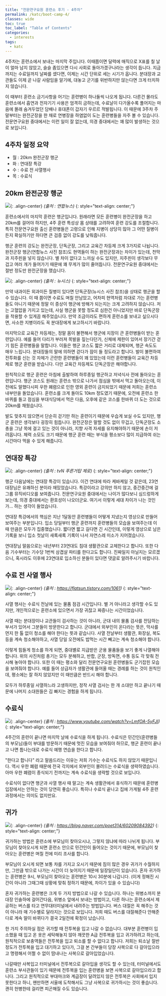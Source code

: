 ```yaml
---
title: "전문연구요원 훈련소 후기 - 4주차"
permalink: /katc/boot-camp-4/
classes: wide
toc: true
toc_label: "Table of Contents"
categories:
  - interests
tags:
  - katc
---
```


4주차는 훈련소에서 보내는 마지막 주입니다. 이때쯤이면 달력에 매직으로 X표를 칠 날이 얼마 남지 않았고, 슬슬 좀있으면 다시 사회로 돌아가겠구나라는 생각이 듭니다. 지금까지는 수료일까지 날짜를 셌다면, 이제는 시간 단위로 세는 시기가 옵니다. 분대장과 교관들도 이제 곧 나갈 사람임을 알기에, 대놓고 군기를 위반하지만 않는다면 크게 터치하지 않습니다.

이 때부터 훈련소 금기사항을 어기는 훈련병이 하나둘씩 나오게 됩니다. 다른건 몰라도 훈련소에서 흡연과 전자기기 사용은 엄격히 금하는데, 수료날이 다가올수록 풀어지는 마음에 몰래 숨겨두었던 담배나 휴대폰이 갑자기 우르르 적발됩니다. 이 때문에 3주차 주말부터는 완전군장을 한 채로 연병장을 하염없이 도는 훈련병들을 자주 볼 수 있습니다. 전문연구요원 중대에서는 이런 일이 잘 없는데, 의경 중대에서는 꽤 많이 발생하는 것으로 보입니다.

## 4주차 일정 요약

- 월 : 20km 완전군장 행군
- 화 : 연대장 특강
- 수 : 수료 전 사열행사
- 목 : 수료식


## 20km 완전군장 행군

![](/assets/images/KATC/004/01.jpg){: .align-center}
*(출처 : 연합뉴스)*
{: style="text-align: center;"}

훈련소에서의 마지막 훈련은 행군입니다. 원래라면 모든 훈련병이 완전군장을 하고 20km를 걸어야 하지만, 4주 훈련 특성상 몸 상태를 고려하여 훈련 강도를 조절합니다. 특히 전문연구요원 출신 훈련병들은 고령으로 인해 지병이 상당히 많아 그 어떤 질병이든지 확실하기만 하다면 큰 검증 없이 강도를 낮춰줍니다.

행군 훈련의 강도는 완전군장, 단독군장, 그리고 교육간 차등제 크게 3가지로 나뉩니다. 완전군장 행군(연합뉴스 사진 참조)도 현역들이 하는 완전군장과는 차이가 있는데, 천막과 지주핀을 넣지 않습니다. 별 차이 없다고 느끼실 수도 있지만, 지주핀이 생각보다 무겁고 여러 개가 들어가기 때문에 꽤 무게가 많이 줄어듭니다. 전문연구요원 중대에서는 절반 정도만 완전군장을 맸습니다.

![](/assets/images/KATC/004/02.jpg){: .align-center}
*(출처 : 뉴시스)*
{: style="text-align: center;"}

만약 내과이든 외과이든 질병이 있다면 단독군장(뉴시스 사진 참조)을 상태로 행군을 할 수 있습니다. 이 때 쯤이면 수료도 며칠 안남았고, 어차피 현역처럼 자대로 가는 훈련병들도 아니기 때문에 정말 이 증상이 행군에 방해가 되는지는 크게 고려하지 않습니다. 저는 고혈압을 가지고 있는데, 사실 행군을 못할 정도로 심한건 아니었지만 바로 단독군장을 착용할 수 있게끔 해주었습니다. 만약 조금이라도 편하게 훈련소를 보내고 싶으시다면, 사소한 지병이라도 꼭 분대장에게 보고하시기 바랍니다.

마지막으로 교육간 차등제는, 정말 몸이 불편해서 행군에 지장이 큰 훈련병들이 받는 훈련입니다. 예를 들어 다리가 부러져 목발을 짚는다던가, 신체에 제한이 있어서 장기간 걷기 힘든 훈련병들을 말합니다. 이들은 행군 코스도 짧은 거리로 대체되며, 행군 속도도 매우 느립니다. 분대장들의 말에 의하면 걷다가 잠이 들 정도라고 합니다. 발이 불편하여 전투화를 신는 것 자체가 곤란한 훈련병들이 꽤 있었는데 이런 훈련병들이 교육간 차등제로 행군 훈련을 받습니다. 다만 교육간 차등제도 단독군장은 해야합니다.

원칙적으로 행군 훈련은 아침에 출발하여 하루종일 행군하고 저녁식사 전에 돌아오는 훈련입니다. 행군 코스도 원래는 훈련소 밖으로 나가서 점심을 밖에서 먹고 돌아오는데, 이전에도 말했다시피 우한 폐렴으로 인한 영외 훈련이 금지되었기 때문에 저희는 훈련소 내부만을 돌았습니다. 훈련소를 크게 돌아도 10km 정도였기 때문에, 오전에 훈련소 한바퀴를 돌고 점심을 부대식당에서 먹은 다음, 오후에 같은 코스를 한바퀴 더 도는 것으로 20km를 채웠습니다.

발도 맞추지 않으면서 단순히 걷기만 하는 훈련이기 때문에 우습게 보실 수도 있지만, 행군 훈련은 생각보다 굉장히 힘듭니다. 완전군장은 말할 것도 없이 무겁고, 단독군장도 소총을 그냥 목에 걸고 있는 것이 아니라, 지향 사격 자세를 유지해야하기 때문에 손이 저려옵니다. 체력 소모도 크기 때문에 행군 훈련 때는 부식을 평소보다 많이 지급하여 쉬는 시간마다 먹을 수 있게 해줍니다.

## 연대장 특강

![](/assets/images/KATC/004/03.png){: .align-center}
*(출처 : tvN 푸른거탑 제로)*
{: style="text-align: center;"}

행군 다음날에는 연대장 특강이 있습니다. 이건 연대에 따라 케바케일 것 같은데, 23연대장님은 유쾌하신 분이라 재밌었습니다. 특강이라고 강의만 하지 않고, 중간중간에 걸그룹 뮤직비디오를 보여줍니다. 전문연구요원 중대에서는 나이가 많다보니 심드렁하게 보는데, 의경 중대에서는 환호성이 나오더군요. 여기서 이렇게 세대 차이가 나는 것인가... 하는 생각이 들었습니다.

연대장 특강에서의 핵심은 지난 1달동안 훈련병들이 어떻게 지냈는지 영상으로 만들어 보여주는 부분입니다. 입소 당일부터 행군 훈련까지 훈련병들의 모습을 보여주는데 이 때 만큼은 모두가 집중했습니다. 짧다면 짧고 길다면 긴 시간인데, 이렇게 영상으로 남은 기록을 보니 입소 첫날이 새록새록 기록이 나서 자연스레 미소가 지어졌습니다.

연대장님 말씀으로는 내년부터 23연대도 침대 생활관으로 교체한다고 합니다. 또한 다음 기수부터는 기수당 1번씩 삼겹살 파티를 한다고도 합니다. 진짜일지 아닐지는 모르겠으니, 혹시라도 이후에 23연대로 입소하신 분들이 있다면 댓글로 알려주시기 바랍니다.

## 수료 전 사열 행사

![](/assets/images/KATC/004/04.png){: .align-center}
*(출처 : https://flatsun.tistory.com/1061)*
{: style="text-align: center;"}

사열 행사는 수료식 전날에 있는 물품 점검 시간입니다. 별 거 아니라고 생각할 수도 있지만, 개인적으로는 훈련소에 있으면서 가장 귀찮고 짜증나는 시간이었습니다.

사열 때는 분대장이나 교관들이 검사하는 것이 아니라, 군대 내의 물품 검사를 전담하는 부서가 있어서 그분들이 방문한다고 합니다. 군대에서 외부인이 온다라는 뜻은, 막사를 먼지 한 톨 없이 청소를 해야 한다는 뜻과 같습니다. 사열 전날부터 생활관, 화장실, 복도 등을 계속 청소해야하고, 사열 당일 오전에도 밥먹는 시간 빼고는 계속 청소해야 합니다.

이렇게 힘들게 청소를 하게 되면, 중대별로 지급받은 군용 물품들을 보기 좋게 나열해야 합니다. 위의 사진처럼 총기는 모두 분해하고, 반합, 군장, 방독면, 수통 등도 각 맞춰 전시해 놓아야 합니다. 또한 이 때는 평소와 달리 전문연구요원 훈련병들도 군기잡힌 모습을 보여줘야 합니다. 예를 들어 상급자가 생활관에 들어올 때는 경례를 하는 것이 원칙인데, 평소에는 잘 하지 않았지만 이 때만큼은 반드시 해야 합니다.

모두가 하루종일 사열하느라 고생하지만, 정작 사열 검사는 한 개 소대만 하고 끝나기 때문에 나머지 소대원들은 김 빠지는 경험을 하게 됩니다.

## 수료식

![](/assets/images/KATC/004/05.jpg){: .align-center}
*(출처 : https://www.youtube.com/watch?v=LmfOA-5yFJI)*
{: style="text-align: center;"}

4주간의 훈련이 끝나면 마지막 날에 수료식을 하게 됩니다. 수료식은 민간인(훈련병들의 부모님)들이 부대를 방문하기 때문에 멋진 모습을 보여줘야 하므로, 행군 훈련이 끝나고 나면 틈나는대로 수료식 예행 연습을 한다고 합니다.

"한다고 합니다" 라고 말씀드리는 이유는 저희 기수는 수료식도 하지 않았기 때문입니다. 역시 우한 폐렴 때문에 전국 각지에서 외부인이 몰려드는 수료식을 생략하였습니다. 아마 우한 폐렴이 종식되기 전까지는 계속 수료식을 생략할 것으로 보입니다.

수료식이 없다면 행군과 사열 행사 때 말고는 계속 생활관에서 휴식하기 때문에 훈련병 입장에서는 안하는 것이 당연히 좋습니다. 특히나 수료식 끝나고 집에 가게될 4주 훈련 과정에서는 의미도 없지만요.

## 귀가

![](/assets/images/KATC/004/06.jpg){: .align-center}
*(출처 : https://blog.naver.com/poet314/60209084392)*
{: style="text-align: center;"}

귀가하는 방법은 훈련소에 부모님이 찾아오시냐, 그렇지 않냐에 따라 나뉘게 됩니다. 부모님이 찾아오시게 되면 훈련소 안으로 민간인이 들어오는 것이기 때문에, 부모님이 찾아오는 훈련병은 며칠 전에 미리 조사를 합니다.

부모님이 오시게 되면 보통 차를 가지고 오시기 때문에 짐이 많은 경우 귀가가 수월하지만, 그만큼 밖으로 나가는 시간이 더 늦어지기 때문에 일장일단이 있습니다. 혼자 귀가하는 훈련병은 9시, 부모님이 찾아오는 훈련병은 10시 30분에 나갑니다. (이게 정해진 시간이 아니라 그때그때 상황에 맞춰 정하기 때문에, 차이가 있을 수 있습니다)

혼자 귀가하는 훈련병은 크게 두 가지 방법으로 나갈 수 있습니다. 하나는 위병소까지 분대장 인솔하에 걸어간다음, 위병소 앞에서 보내는 방법이고, 다른 하나는 훈련소에서 제공하는 버스를 타고 연무대터미널에서 내려주는 방법입니다. 버스 대절은 꼭 해주는 것이 아니라 매 기수별로 달라지는 것으로 보입니다. 저희 때도 버스를 대절해준다 안해준다로 계속 말이 바뀌다가 결국 2일전에 확정이 났습니다.

한 가지 주의하실 점은 귀가할 때 전투복을 입고 나갈 수 없습니다. 대부분 훈련병이 입소했을 때 입고 온 옷은 세탁해놓지 않아 깨끗한 A급 전투복을 입고 귀가하려고 하는데, 원칙적으로 보충역들은 전투복을 입고 퇴소를 할 수 없다고 합니다. 저희는 퇴소날 절반 정도가 전투복을 입고 대기하고 있다가, 그걸 본 간부들이 당장 사복으로 다 갈아입으라고 명령해서 어쩔 수 없이 땀내나는 사복으로 갈아입었습니다.

나갈때만 사복입고 터미널에서 전투복으로 갈아입을 생각도 할 수 있는데, 터미널에서도 훈련소 부사관들이 있기 때문에 전투복을 입는 훈련병을 보면 사복으로 갈아입으라고 합니다. 그리고 원칙적으로 부대마크와 계급장이 달려있지 않은 전투복은 사회에서 입지 못한다고 하니, 왠만하면 서울에 도착해서도 그냥 사복으로 귀가하시는 것이 좋습니다. 괜히 헌병한테 걸리면 피곤해질 수도 있습니다.